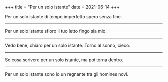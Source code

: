 +++
title = "Per un solo istante"
date = 2021-06-14
+++

Per un solo istante
di tempo imperfetto
spero senza fine.

---

Per un solo istante
sfioro il tuo letto
fingo sia mio.

---

Vedo bene, chiaro
per un solo istante.
Torno al sonno, cieco.

---

So cosa scrivere
per un solo istante,
ma poi torna dentro.

---

Per un solo istante
sono io un regnante
tra gli homines novi.